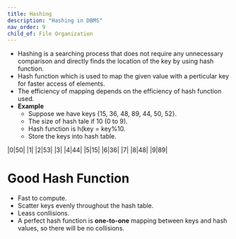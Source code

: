```yaml
---
title: Hashing
description: "Hashing in DBMS"
nav_order: 9
child_of: File Organization
---
```


- Hashing is a searching process that does not require any unnecessary comparison and directly finds the location of the key by using hash function.
- Hash function which is used to map the given value with a perticular key for faster access of elements. 
- The efficiency of mapping depends on the efficiency of hash function used.
- **Example**
    - Suppose we have keys {15, 36, 48, 89, 44, 50, 52}.
    - The size of hash tale if 10 (0 to 9).
    - Hash function is h(key = key%10.
    - Store the keys into hash table.

|0|50|
|1|
|2|53|
|3|
|4|44|
|5|15|
|6|36|
|7|
|8|48|
|9|89|

# Good Hash Function

- Fast to compute.
- Scatter keys evenly throughout the hash table.
- Leass conllisions.
- A perfect hash function is **one-to-one** mapping between keys and hash values, so there will be no collisions.
